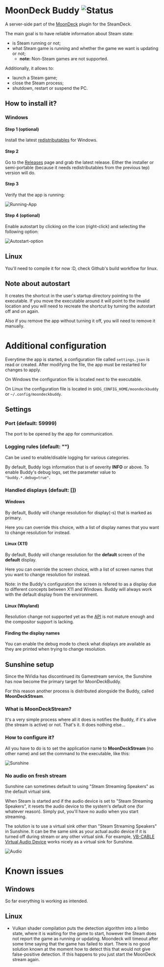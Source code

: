 # MoonDeck Buddy ![Status](https://github.com/FrogTheFrog/moondeck-buddy/actions/workflows/publish.yaml/badge.svg)

A server-side part of the [MoonDeck](https://github.com/FrogTheFrog/moondeck) plugin for the SteamDeck.

The main goal is to have reliable information about Steam state:
 * is Steam running or not;
 * what Steam game is running and whether the game we want is updating or not;
   * **note:** Non-Steam games are not supported.

Additionally, it allows to:
 * launch a Steam game;
 * close the Steam process;
 * shutdown, restart or suspend the PC.

## How to install it?

### Windows

#### Step 1 (optional)

Install the latest [redistributables](https://learn.microsoft.com/en-us/cpp/windows/latest-supported-vc-redist) for Windows.

#### Step 2

Go to the [Releases](https://github.com/FrogTheFrog/moondeck-buddy/releases) page and grab the latest release. Either the installer or semi-portable (because it needs redistributables from the previous tep) version will do.

#### Step 3

Verify that the app is running:

![Running-App](.github/assets/running-buddy.png)

#### Step 4 (optional)

Enable autostart by clicking on the icon (right-click) and selecting the following option:

![Autostart-option](.github/assets/autostart-option.png)

## Linux

You'll need to compile it for now :D, check Github's build workflow for linux.

## Note about autostart

It creates the shortcut in the user's startup directory pointing to the executable. If you move the executable around it will point to the invalid location and you will need to recreate the shortcut by turning the autostart off and on again.

Also if you remove the app without turning it off, you will need to remove it manually.

# Additional configuration

Everytime the app is started, a configuration file called `settings.json` is read or created. After modifying the file, the app must be restarted for changes to apply.

On Windows the configuration file is located next to the executable.

On Linux the configuration file is located in `$XDG_CONFIG_HOME/moondeckbuddy` or `~/.config/moondeckbuddy`.

## Settings

### Port (default: 59999)

The port to be opened by the app for communication.

### Logging rules (default: "")

Can be used to enable/disable logging for various categories.

By default, Buddy logs information that is of severity **INFO** or above. To enable Buddy's debug logs, set the parameter value to `"buddy.*.debug=true"`.

### Handled displays (default: [])

#### Windows

By default, Buddy will change resolution for display(-s) that is marked as primary.

Here you can override this choice, with a list of display names that you want to change resolution for instead.

#### Linux (X11)

By default, Buddy will change resolution for the **default** screen of the **default** display.

Here you can override the screen choice, with a list of screen names that you want to change resolution for instead.

Note: in the Buddy's configuration the screen is refered to as a display due to different concepts between X11 and Windows. Buddy will always work with the default display from the environment.

#### Linux (Wayland)

Resolution change not supported yet as the [API](https://wayland.app/protocols/wlr-output-management-unstable-v1) is not mature enough and the compositor support is lacking.

#### Finding the display names

You can enable the debug mode to check what displays are available as they are printed when trying to change resolution.

## Sunshine setup

Since the NVidia has discontinued its Gamestream service, the Sunshine has now become the primary target for MoonDeckBuddy.

For this reason another process is distributed alongside the Buddy, called **MoonDeckStream**.

### What is MoonDeckStream?

It's a very simple process where all it does is notifies the Buddy, if it's alive (the stream is active) or not. That's it. It does nothing else...

### How to configure it?

All you have to do is to set the application name to **MoonDeckStream** (no other name) and set the command to the executable, like this:

![Sunshine](.github/assets/sunshine.png)

### No audio on fresh stream

Sunshine can sometimes default to using "Steam Streaming Speakers" as the default virtual sink.

When Steam is started and if the audio device is set to "Steam Streaming Speakers", it resets the audio device to the system's default one (for whatever reason). Simply put, you'll have no audio when you start streaming.

The solution is to use a virtual sink other than "Steam Streaming Speakers" in Sunshine. It can be the same sink as your actual audio device if it is turned off during stream or any other virtual sink. For example, [VB-CABLE Virtual Audio Device](https://vb-audio.com/Cable/) works nicely as a virtual sink for Sunshine.

![Audio](.github/assets/audio.png)

# Known issues

## Windows

So far everything is working as intended.

## Linux

- Vulkan shader compilation puts the detection algorithm into a limbo state, where it is waiting for the game to start, however the Steam does not report the game as running or updating. Moondeck will timeout after some time saying that the game has failed to start. There is no good solution known at the moment how to detect this that would not give false-positive detection. If this happens to you just start the MoonDeck stream again.
